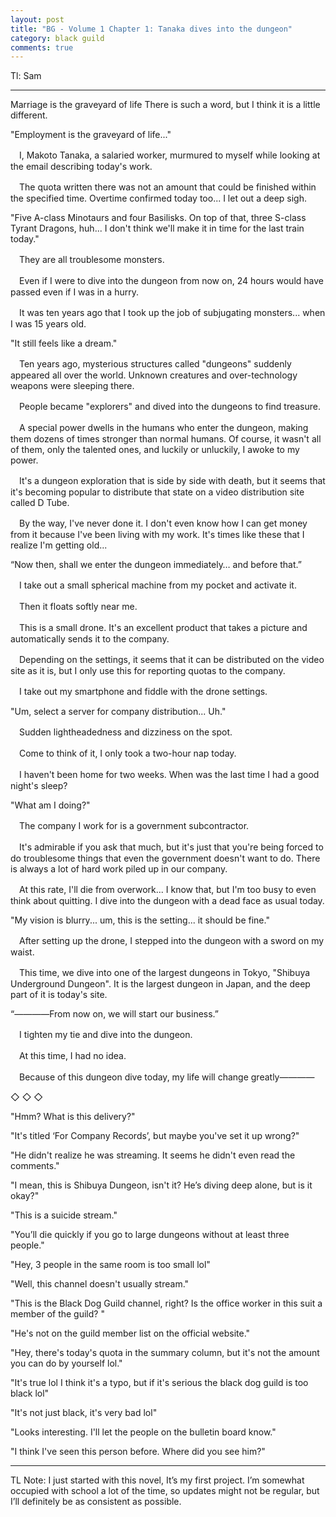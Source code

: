 ```yaml
---
layout: post
title: "BG - Volume 1 Chapter 1: Tanaka dives into the dungeon"
category: black guild
comments: true
---
```


Tl: Sam

***

Marriage is the graveyard of life
There is such a word, but I think it is a little different.

"Employment is the graveyard of life..."

　I, Makoto Tanaka, a salaried worker, murmured to myself while looking at the email describing today's work.

　The quota written there was not an amount that could be finished within the specified time. Overtime confirmed today too... I let out a deep sigh.

"Five A-class Minotaurs and four Basilisks. On top of that, three S-class Tyrant Dragons, huh... I don't think we'll make it in time for the last train today."

　They are all troublesome monsters.

　Even if I were to dive into the dungeon from now on, 24 hours would have passed even if I was in a hurry.

　It was ten years ago that I took up the job of subjugating monsters... when I was 15 years old.

"It still feels like a dream."

　Ten years ago, mysterious structures called "dungeons" suddenly appeared all over the world. Unknown creatures and over-technology weapons were sleeping there.

　People became "explorers" and dived into the dungeons to find treasure.

　A special power dwells in the humans who enter the dungeon, making them dozens of times stronger than normal humans. Of course, it wasn't all of them, only the talented ones, and luckily or unluckily, I awoke to my power.

　It's a dungeon exploration that is side by side with death, but it seems that it's becoming popular to distribute that state on a video distribution site called D Tube.

　By the way, I've never done it. I don't even know how I can get money from it because I've been living with my work. It's times like these that I realize I'm getting old...

“Now then, shall we enter the dungeon immediately… and before that.”

　I take out a small spherical machine from my pocket and activate it.

　Then it floats softly near me.

　This is a small drone. It's an excellent product that takes a picture and automatically sends it to the company.

　Depending on the settings, it seems that it can be distributed on the video site as it is, but I only use this for reporting quotas to the company.

　I take out my smartphone and fiddle with the drone settings.

"Um, select a server for company distribution... Uh."

　Sudden lightheadedness and dizziness on the spot.

　Come to think of it, I only took a two-hour nap today.

　I haven't been home for two weeks. When was the last time I had a good night's sleep?

"What am I doing?"

　The company I work for is a government subcontractor.

　It's admirable if you ask that much, but it's just that you're being forced to do troublesome things that even the government doesn't want to do. There is always a lot of hard work piled up in our company.

　At this rate, I'll die from overwork... I know that, but I'm too busy to even think about quitting. I dive into the dungeon with a dead face as usual today.

"My vision is blurry... um, this is the setting... it should be fine."

　After setting up the drone, I stepped into the dungeon with a sword on my waist.

　This time, we dive into one of the largest dungeons in Tokyo, "Shibuya Underground Dungeon". It is the largest dungeon in Japan, and the deep part of it is today's site.

“――――From now on, we will start our business.”



　I tighten my tie and dive into the dungeon.

　At this time, I had no idea.

　Because of this dungeon dive today, my life will change greatly――――



◇ ◇ ◇



"Hmm? What is this delivery?"

"It's titled ‘For Company Records’, but maybe you've set it up wrong?"

"He didn't realize he was streaming. It seems he didn't even read the comments."

"I mean, this is Shibuya Dungeon, isn't it? He’s diving deep alone, but is it okay?"

"This is a suicide stream."

"You’ll die quickly if you go to large dungeons without at least three people."

"Hey, 3 people in the same room is too small lol"

"Well, this channel doesn't usually stream."

"This is the Black Dog Guild channel, right? Is the office worker in this suit a member of the guild? "

"He's not on the guild member list on the official website."

"Hey, there's today's quota in the summary column, but it's not the amount you can do by yourself lol."

"It's true lol I think it's a typo, but if it's serious the black dog guild is too black lol"

"It's not just black, it's very bad lol"

"Looks interesting. I'll let the people on the bulletin board know."

"I think I've seen this person before. Where did you see him?"

***

TL Note: I just started with this novel, It’s my first project. I’m somewhat occupied with school a lot of the time, so updates might not be regular, but I’ll definitely be as consistent as possible.
